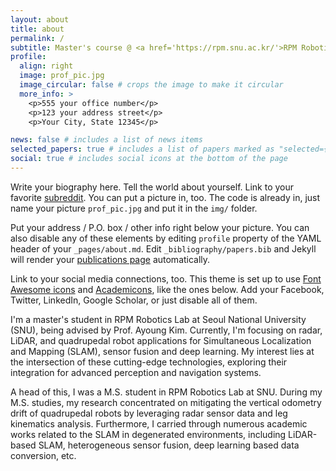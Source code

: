 ```yaml
---
layout: about
title: about
permalink: /
subtitle: Master's course @ <a href='https://rpm.snu.ac.kr/'>RPM Robotics Lab</a> at <a href='https://www.snu.ac.kr/'>SNU</a> 
profile:
  align: right
  image: prof_pic.jpg
  image_circular: false # crops the image to make it circular
  more_info: >
    <p>555 your office number</p>
    <p>123 your address street</p>
    <p>Your City, State 12345</p>

news: false # includes a list of news items
selected_papers: true # includes a list of papers marked as "selected={true}"
social: true # includes social icons at the bottom of the page
---
```


Write your biography here. Tell the world about yourself. Link to your favorite [subreddit](http://reddit.com). You can put a picture in, too. The code is already in, just name your picture `prof_pic.jpg` and put it in the `img/` folder.

Put your address / P.O. box / other info right below your picture. You can also disable any of these elements by editing `profile` property of the YAML header of your `_pages/about.md`. Edit `_bibliography/papers.bib` and Jekyll will render your [publications page](/al-folio/publications/) automatically.

Link to your social media connections, too. This theme is set up to use [Font Awesome icons](https://fontawesome.com/) and [Academicons](https://jpswalsh.github.io/academicons/), like the ones below. Add your Facebook, Twitter, LinkedIn, Google Scholar, or just disable all of them.


I'm a master's student in RPM Robotics Lab at Seoul National University (SNU), being advised by Prof. Ayoung Kim. Currently, I'm focusing on radar, LiDAR, and quadrupedal robot applications for Simultaneous Localization and Mapping (SLAM), sensor fusion and deep learning. My interest lies at the intersection of these cutting-edge technologies, exploring their integration for advanced perception and navigation systems.

A head of this, I was a M.S. student in RPM Robotics Lab at SNU. During my M.S. studies, my research concentrated on mitigating the vertical odometry drift of quadrupedal robots by leveraging radar sensor data and leg kinematics analysis. Furthermore, I carried through numerous academic works related to the SLAM in degenerated environments, including LiDAR-based SLAM, heterogeneous sensor fusion, deep learning based data conversion, etc.

